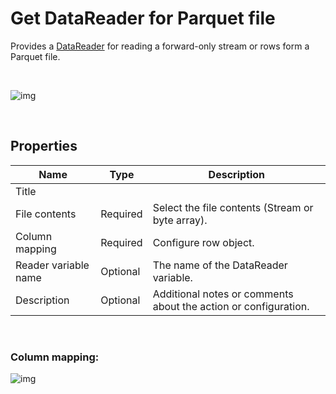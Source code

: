 # Get DataReader for Parquet file

Provides a [DataReader](https://learn.microsoft.com/en-us/dotnet/api/system.data.idatareader) for reading a forward-only stream or rows form a Parquet file.

<br/>

![img](https://profitbasedocs.blob.core.windows.net/flowimages/get-datareader.png)

<br/>

## Properties

| Name                 | Type     | Description                                      |
| -------------------- | -------- | ------------------------------------------------ |
| Title                |          |                                                  |
| File contents        | Required | Select the file contents (Stream or byte array). |
| Column mapping       | Required | Configure row object.                            |
| Reader variable name | Optional | The name of the DataReader variable.             |
| Description          | Optional |  Additional notes or comments about the action or configuration. |

<br/>

### Column mapping:

![img](https://profitbasedocs.blob.core.windows.net/flowimages/column-mapping.png)
